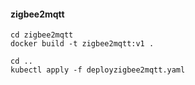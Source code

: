 #### zigbee2mqtt  

``` 
cd zigbee2mqtt
docker build -t zigbee2mqtt:v1 .
```

```
cd ..
kubectl apply -f deployzigbee2mqtt.yaml
```